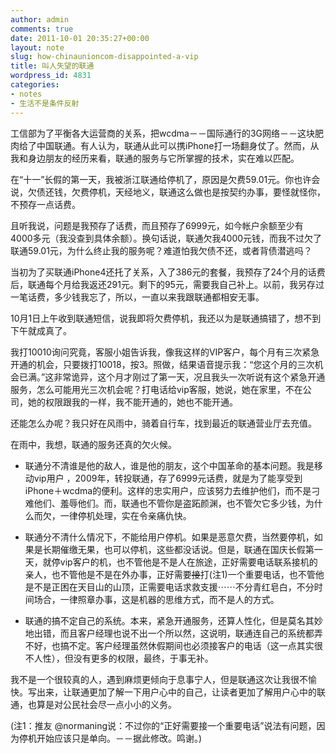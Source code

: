 ```yaml
---
author: admin
comments: true
date: 2011-10-01 20:35:27+00:00
layout: note
slug: how-chinaunioncom-disappointed-a-vip
title: 叫人失望的联通
wordpress_id: 4831
categories:
- notes
- 生活不是条件反射
---
```


工信部为了平衡各大运营商的关系，把wcdma－－国际通行的3G网络－－这块肥肉给了中国联通。有人认为，联通从此可以携iPhone打一场翻身仗了。然而，从我和身边朋友的经历来看，联通的服务与它所掌握的技术，实在难以匹配。





在“十一”长假的第一天，我被浙江联通给停机了，原因是欠费59.01元。你也许会说，欠债还钱，欠费停机，天经地义，联通这么做也是按契约办事，要怪就怪你，不预存一点话费。





且听我说，问题是我预存了话费，而且预存了6999元，如今帐户余额至少有4000多元（我没查到具体余额）。换句话说，联通欠我4000元钱，而我不过欠了联通59.01元，为什么终止我的服务呢？难道怕我欠债不还，或者背债潜逃吗？





当初为了买联通iPhone4还托了关系，入了386元的套餐，我预存了24个月的话费后，联通每个月给我返还291元。剩下的95元，需要我自己补上。以前，我另存过一笔话费，多少钱我忘了，所以，一直以来我跟联通都相安无事。





10月1日上午收到联通短信，说我即将欠费停机，我还以为是联通搞错了，想不到下午就成真了。





我打10010询问究竟，客服小姐告诉我，像我这样的VIP客户，每个月有三次紧急开通的机会，只要拨打10018，按3。照做，结果语音提示我：“您这个月的三次机会已满。”这非常诡异，这个月才刚过了第一天，况且我头一次听说有这个紧急开通服务，怎么可能用光三次机会呢？打电话给vip客服，她说，她在家里，不在公司，她的权限跟我的一样，我不能开通的，她也不能开通。





还能怎么办呢？我只好在风雨中，骑着自行车，找到最近的联通营业厅去充值。





在雨中，我想，联通的服务还真的欠火候。







  * 联通分不清谁是他的敌人，谁是他的朋友，这个中国革命的基本问题。我是移动vip用户 ，2009年，转投联通，存了6999元话费，就是为了能享受到iPhone＋wcdma的便利。这样的忠实用户，应该努力去维护他们，而不是刁难他们、羞辱他们。而，联通也不管你是盗跖颜渊，也不管欠它多少钱，为什么而欠，一律停机处理，实在令亲痛仇快。


  * 联通分不清什么情况下，不能给用户停机。如果是恶意欠费，当然要停机，如果是长期催缴无果，也可以停机，这些都没话说。但是，联通在国庆长假第一天，就停vip客户的机，也不管他是不是人在旅途，正好需要电话联系接机的亲人，也不管他是不是在外办事，正好需要<del>接</del>打(注1)一个重要电话，也不管他是不是正困在天目山的山顶，正需要电话求救支援⋯⋯不分青红皂白，不分时间场合，一律照章办事，这是机器的思维方式，而不是人的方式。


  * 联通的搞不定自己的系统。本来，紧急开通服务，还算人性化，但是莫名其妙地出错，而且客户经理也说不出一个所以然，这说明，联通连自己的系统都弄不好，也搞不定。客户经理虽然休假期间也必须接客户的电话（这一点其实很不人性），但没有更多的权限，最终，于事无补。





我不是一个很较真的人，遇到麻烦更倾向于息事宁人，但是联通这次让我很不愉快。写出来，让联通更加了解一下用户心中的自己，让读者更加了解用户心中的联通，也算是对公民社会尽一点小小的义务。





(注1：推友 @normaning说：不过你的“正好需要接一个重要电话”说法有问题，因为停机开始应该只是单向。－－据此修改。鸣谢。)



